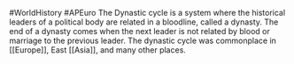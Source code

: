 #WorldHistory #APEuro 
The Dynastic cycle is a system where the historical leaders of a political body are related in a bloodline, called a dynasty. The end of a dynasty comes when the next leader is not related by blood or marriage to the previous leader. The dynastic cycle was commonplace in [[Europe]], East [[Asia]], and many other places.